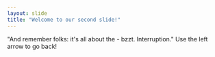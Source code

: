 ```yaml
---
layout: slide
title: "Welcome to our second slide!"
---
```

"And remember folks: it's all about the - bzzt. Interruption."
Use the left arrow to go back!

